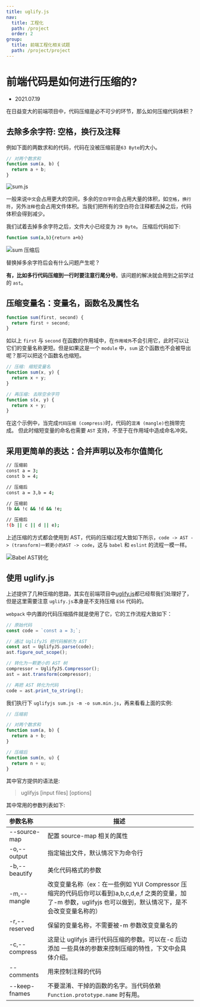 ```yaml
---
title: uglify.js
nav:
  title: 工程化
  path: /project
  order: 2
group:
  title: 前端工程化相关试题
  path: /project/project
---
```


# 前端代码是如何进行压缩的?

- 2021.07.19

在日益变大的前端项目中，代码压缩是必不可少的环节，那么如何压缩代码体积？

## 去除多余字符: 空格，换行及注释

例如下面的两数求和的代码，代码在没被压缩前是`63 Byte`的大小。

```js
// 对两个数求和
function sum(a, b) {
  return a + b;
}
```

![sum.js](https://img-blog.csdnimg.cn/20210719185735910.png)

一般来说`中文`会占用更大的空间，多余的`空白字符`会占用大量的体积，如`空格`，`换行符`，另外`注释`也会占用文件体积。当我们把所有的空白符合注释都去掉之后，代码体积会得到减少。

我们试着去掉多余字符之后，文件大小已经变为 `29 Byte`。 压缩后代码如下:

```bash
function sum(a,b){return a+b}
```

![sum 压缩后](https://img-blog.csdnimg.cn/20210719190250727.png)

替换掉多余字符后会有什么问题产生呢？

**有，比如多行代码压缩到一行时要注意行尾分号**。该问题的解决就会用到之前学过的 `ast`。

## 压缩变量名：变量名，函数名及属性名

```js
function sum(first, second) {
  return first + second;
}
```

如以上 `first` 与 `second` 在函数的作用域中，在`作用域外`不会引用它，此时可以让它们的变量名称更短。但是如果这是一个 `module` 中，`sum` 这个函数也不会被导出呢？那可以把这个函数名也缩短。

```js
// 压缩: 缩短变量名
function sum(x, y) {
  return x + y;
}

// 再压缩: 去除空余字符
function s(x, y) {
  return x + y;
}
```

在这个示例中，当完成`代码压缩 (compress)`时，代码的`混淆 (mangle)`也捎带完成。 但此时缩短变量的命名也需要 `AST` 支持，不至于在作用域中造成命名冲突。

## 采用更简单的表达：合并声明以及布尔值简化

```bash
// 压缩前
const a = 3;
const b = 4;

// 压缩后
const a = 3,b = 4;

// 压缩前
!b && !c && !d && !e;

// 压缩后
!(b || c || d || e);
```

上述压缩的方式都会使用到 AST，代码的压缩过程大致如下所示，`code -> AST -> (transform)一颗更小的AST -> code`，这与 `babel` 和 `eslint` 的流程一模一样。

![Babel AST转化](https://img-blog.csdnimg.cn/2021071918511488.jpeg?x-oss-process=image/watermark,type_ZmFuZ3poZW5naGVpdGk,shadow_10,text_aHR0cHM6Ly9ibG9nLmNzZG4ubmV0L3hqbDI3MTMxNA==,size_16,color_FFFFFF,t_70)

## 使用 uglify.js

上述提供了几种压缩的思路，其实在前端项目中[uglify.js](https://github.com/mishoo/UglifyJS)都已经帮我们处理好了，但是这里需要注意 `uglify.js`本身是不支持压缩 `ES6` 代码的。

`webpack` 中内置的代码压缩插件就是使用了它，它的工作流程大致如下：

```js
// 原始代码
const code = `const a = 3;`;

// 通过 UglifyJS 把代码解析为 AST
const ast = UglifyJS.parse(code);
ast.figure_out_scope();

// 转化为一颗更小的 AST 树
compressor = UglifyJS.Compressor();
ast = ast.transform(compressor);

// 再把 AST 转化为代码
code = ast.print_to_string();
```

我们执行下 `uglifyjs sum.js -m -o sum.min.js`，再来看看上面的实例:

```js
// 压缩前

// 对两个数求和
function sum(a, b) {
  return a + b;
}

// 压缩后
function sum(n, u) {
  return n + u;
}
```

其中官方提供的语法是:

> uglifyjs [input files] [options]

其中常用的参数列表如下:

| 参数名称      | 描述                                                                                                                                                              |
| :------------ | ----------------------------------------------------------------------------------------------------------------------------------------------------------------- |
| --source-map  | 配置 source-map 相关的属性                                                                                                                                        |
| -o,--output   | 指定输出文件，默认情况下为命令行                                                                                                                                  |
| -b,--beautify | 美化代码格式的参数                                                                                                                                                |
| -m,--mangle   | 改变变量名称（ex：在一些例如 YUI Compressor 压缩完的代码后你可以看到)a,b,c,d,e,f 之类的变量，加了-m 参数，uglifyjs 也可以做到，默认情况下，是不会改变变量名称的） |
| -r,--reserved | 保留的变量名称，不需要被-m 参数改变变量名的                                                                                                                       |
| -c,--compress | 这是让 uglifyjs 进行代码压缩的参数。可以在-c 后边添加 一些具体的参数来控制压缩的特性，下文中会具体介绍。                                                          |
| --comments    | 用来控制注释的代码                                                                                                                                                |
| --keep-fnames | 不要混淆、干掉的函数的名字。当代码依赖 `Function.prototype.name` 时有用。                                                                                         |
